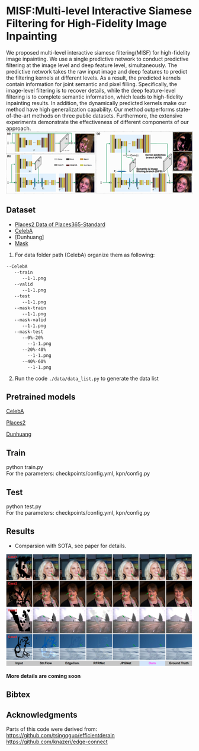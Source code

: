 # MISF:Multi-level Interactive Siamese Filtering for High-Fidelity Image Inpainting
We proposed multi-level interactive siamese filtering(MISF) for high-fidelity image inpainting. We use a single predictive network to conduct predictive filtering at the image level and deep feature level, simultaneously. The predictive network takes the raw input image and deep features to predict the filtering kernels at different levels. As a result, the predicted kernels contain information for joint semantic and pixel filling. Specifically, the image-level filtering is to recover details, while the deep feature-level filtering is to complete semantic information, which leads to high-fidelity inpainting results. In addition, the dynamically predicted kernels make our method have high generalization capability. Our method outperforms state-of-the-art methods on three public datasets. Furthermore, the extensive experiments demonstrate the effectiveness of different components of our approach.
![Framework](./images/frameworks.png)

## Dataset

- [Places2 Data of Places365-Standard](http://places2.csail.mit.edu/download.html)
- [CelebA](https://mmlab.ie.cuhk.edu.hk/projects/CelebA.html)
- [Dunhuang]
- [Mask](https://nv-adlr.github.io/publication/partialconv-inpainting)

1. For data folder path (CelebA) organize them as following:

```shell
--CelebA
   --train
      --1-1.png
   --valid
      --1-1.png
   --test
      --1-1.png
   --mask-train
	  --1-1.png
   --mask-valid
      --1-1.png
   --mask-test
      --0%-20%
        --1-1.png
      --20%-40%
        --1-1.png
      --40%-60%
        --1-1.png
 ```

 2. Run the code  `./data/data_list.py` to generate the data list


## Pretrained models

[CelebA](https://drive.google.com/)

[Places2](https://drive.google.com/)

[Dunhuang](https://drive.google.com/)

## Train

python train.py
<br>
For the parameters: checkpoints/config.yml, kpn/config.py

## Test

python test.py
<br>
For the parameters: checkpoints/config.yml, kpn/config.py

## Results

- Comparsion with SOTA, see paper for details.

![Framework](./images/comparison.png)


**More details are coming soon**

## Bibtex

[//]: # (```)

[//]: # (@article{guo2021jpgnet,)

[//]: # (  title={JPGNet: Joint Predictive Filtering and Generative Network for Image Inpainting},)

[//]: # (  author={Guo, Qing and Li, Xiaoguang and Juefei-Xu, Felix and Yu, Hongkai and Liu, Yang and others},)

[//]: # (  journal={ACM-MM},)

[//]: # (  year={2021})

[//]: # (})

[//]: # (```)

## Acknowledgments
Parts of this code were derived from:<br>
https://github.com/tsingqguo/efficientderain <br>
https://github.com/knazeri/edge-connect
